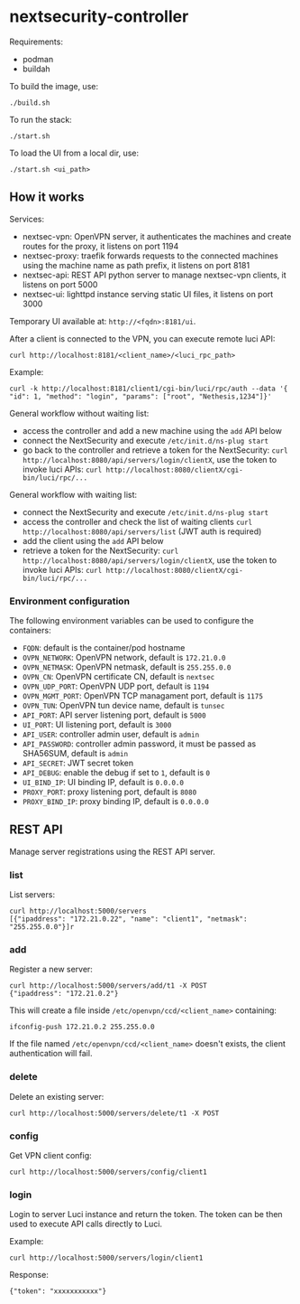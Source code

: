 # nextsecurity-controller

Requirements:
- podman
- buildah

To build the image, use:
```
./build.sh
```

To run the stack:
```
./start.sh
```

To load the UI from a local dir, use:
```
./start.sh <ui_path>
```

## How it works

Services:
- nextsec-vpn: OpenVPN server, it authenticates the machines and create routes for the proxy, it listens on port 1194
- nextsec-proxy: traefik forwards requests to the connected machines using the machine name as path prefix, it listens on port 8181
- nextsec-api: REST API python server to manage nextsec-vpn clients, it listens on port 5000
- nextsec-ui: lighttpd instance serving static UI files, it listens on port 3000

Temporary UI available at: `http://<fqdn>:8181/ui`.

After a client is connected to the VPN, you can execute remote luci API:
```
curl http://localhost:8181/<client_name>/<luci_rpc_path>
```

Example:
```
curl -k http://localhost:8181/client1/cgi-bin/luci/rpc/auth --data '{ "id": 1, "method": "login", "params": ["root", "Nethesis,1234"]}'
```

General workflow without waiting list:

- access the controller and add a new machine using the `add` API below
- connect the NextSecurity and execute `/etc/init.d/ns-plug start`
- go back to the controller and retrieve a token for the NextSecurity: `curl http://localhost:8080/api/servers/login/clientX`,
  use the token to invoke luci APIs: `curl http://localhost:8080/clientX/cgi-bin/luci/rpc/...`

General workflow with waiting list:
- connect the NextSecurity and execute `/etc/init.d/ns-plug start`
- access the controller and check the list of waiting clients `curl http://localhost:8080/api/servers/list` (JWT auth is required)
- add the client using the `add` API below
- retrieve a token for the NextSecurity: `curl http://localhost:8080/api/servers/login/clientX`,
  use the token to invoke luci APIs: `curl http://localhost:8080/clientX/cgi-bin/luci/rpc/...`

### Environment configuration

The following environment variables can be used to configure the containers:

- `FQDN`: default is the container/pod hostname
- `OVPN_NETWORK`: OpenVPN network, default is `172.21.0.0`
- `OVPN_NETMASK`: OpenVPN netmask, default is `255.255.0.0`
- `OVPN_CN`: OpenVPN certificate CN, default is `nextsec`
- `OVPN_UDP_PORT`: OpenVPN UDP port, default is `1194`
- `OVPN_MGMT_PORT`: OpenVPN TCP managament port, default is `1175`
- `OVPN_TUN`: OpenVPN tun device name, default is `tunsec`
- `API_PORT`: API server listening port, default is `5000`
- `UI_PORT`: UI listening port, default is `3000`
- `API_USER`: controller admin user, default is `admin`
- `API_PASSWORD`: controller admin password, it must be passed as SHA56SUM, default is `admin`
- `API_SECRET`: JWT secret token
- `API_DEBUG`: enable the debug if set to `1`, default is `0`
- `UI_BIND_IP`: UI binding IP, default is `0.0.0.0`
- `PROXY_PORT`: proxy listening port, default is `8080`
- `PROXY_BIND_IP`: proxy binding IP, default is `0.0.0.0`

## REST API

Manage server registrations using the REST API server.

### list

List servers:
```
curl http://localhost:5000/servers
[{"ipaddress": "172.21.0.22", "name": "client1", "netmask": "255.255.0.0"}]r
```

### add

Register a new server:
```
curl http://localhost:5000/servers/add/t1 -X POST
{"ipaddress": "172.21.0.2"}
```

This will create a file inside `/etc/openvpn/ccd/<client_name>` containing:
```
ifconfig-push 172.21.0.2 255.255.0.0
```

If the file named `/etc/openvpn/ccd/<client_name>` doesn't exists, the client authentication will fail.

### delete

Delete an existing server:
```
curl http://localhost:5000/servers/delete/t1 -X POST
```

### config

Get VPN client config:
```
curl http://localhost:5000/servers/config/client1
```

### login

Login to server Luci instance and return the token.
The token can be then used to execute API calls directly to Luci.

Example:
```
curl http://localhost:5000/servers/login/client1
```

Response:
```
{"token": "xxxxxxxxxxx"}
```

